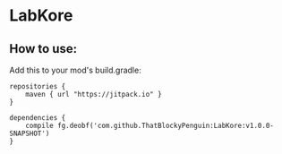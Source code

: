 # LabKore
## How to use:
Add this to your mod's build.gradle:
```
repositories {
    maven { url "https://jitpack.io" }
}

dependencies {
    compile fg.deobf('com.github.ThatBlockyPenguin:LabKore:v1.0.0-SNAPSHOT')
}
```
